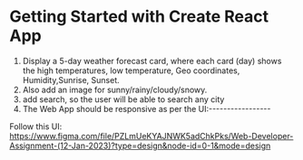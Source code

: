 # Getting Started with Create React App

1. Display a 5-day weather forecast card, where each card (day) shows the high temperatures, low temperature, Geo coordinates, Humidity,Sunrise, Sunset. 
2. Also add an image for sunny/rainy/cloudy/snowy. 
3. add search, so the user will be able to search any city 
4. The Web App should be responsive as per the UI:-----------------

Follow this UI:
https://www.figma.com/file/PZLmUeKYAJNWK5adChkPks/Web-Developer-Assignment-(12-Jan-2023)?type=design&node-id=0-1&mode=design



